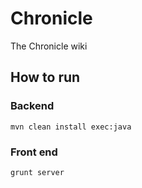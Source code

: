 Chronicle
=========

The Chronicle wiki

## How to run

### Backend

    mvn clean install exec:java

### Front end

    grunt server
